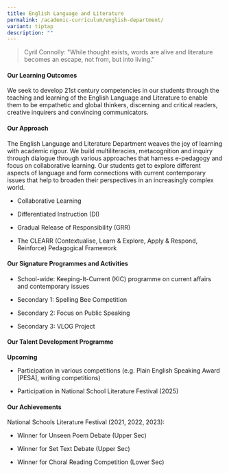 ```yaml
---
title: English Language and Literature
permalink: /academic-curriculum/english-department/
variant: tiptap
description: ""
---
```

<blockquote>
<p>Cyril Connolly: "While thought exists, words are alive and literature
becomes an escape, not from, but into living."</p>
</blockquote>
<h4><strong>Our Learning Outcomes</strong></h4>
<p>We seek to develop 21st century competencies in our students through the
teaching and learning of the English Language and Literature to enable
them to be empathetic and global thinkers, discerning and critical readers,
creative inquirers and convincing communicators.</p>
<h4><strong>Our Approach</strong></h4>
<p>The English Language and Literature Department weaves the joy of learning
with academic rigour. We build multiliteracies, metacognition and inquiry
through dialogue through various approaches that harness e-pedagogy and
focus on collaborative learning. Our students get to explore different
aspects of language and form connections with current contemporary issues
that help to broaden their perspectives in an increasingly complex world.</p>
<ul data-tight="true" class="tight">
<li>
<p>Collaborative Learning</p>
</li>
<li>
<p>Differentiated Instruction (DI)</p>
</li>
<li>
<p>Gradual Release of Responsibility (GRR)</p>
</li>
<li>
<p>The CLEARR (Contextualise, Learn &amp; Explore, Apply &amp; Respond, Reinforce)
Pedagogical Framework</p>
</li>
</ul>
<h4><strong>Our Signature Programmes and Activities</strong></h4>
<ul data-tight="true" class="tight">
<li>
<p>School-wide: Keeping-It-Current (KIC) programme on current affairs and
contemporary issues</p>
</li>
<li>
<p>Secondary 1: Spelling Bee Competition</p>
</li>
<li>
<p>Secondary 2: Focus on Public Speaking</p>
</li>
<li>
<p>Secondary 3: VLOG Project</p>
</li>
</ul>
<p></p>
<h4><strong>Our Talent Development Programme</strong></h4>
<p><strong>Upcoming</strong>
</p>
<ul data-tight="true" class="tight">
<li>
<p>Participation in various competitions (e.g. Plain English Speaking Award
[PESA], writing competitions)</p>
</li>
<li>
<p>Participation in National School Literature Festival (2025)</p>
</li>
</ul>
<h4><strong>Our Achievements</strong></h4>
<p>National Schools Literature Festival (2021, 2022, 2023):</p>
<ul data-tight="true" class="tight">
<li>
<p>Winner for Unseen Poem Debate (Upper Sec)</p>
</li>
<li>
<p>Winner for Set Text Debate (Upper Sec)</p>
</li>
<li>
<p>Winner for Choral Reading Competition (Lower Sec)
<br>
</p>
</li>
</ul>
<p></p>